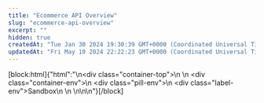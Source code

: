 ```yaml
---
title: "Ecommerce API Overview"
slug: "ecommerce-api-overview"
excerpt: ""
hidden: true
createdAt: "Tue Jan 30 2024 19:30:39 GMT+0000 (Coordinated Universal Time)"
updatedAt: "Fri May 10 2024 22:22:23 GMT+0000 (Coordinated Universal Time)"
---
```

[block:html]{"html":"<!-- Sandbox Env-blue-icon -->\n<div class=\"container-top\">\n  <!-- Sandbox -->\n  <div class=\"container-env\">\n    <div class=\"pill-env\">\n      <div class=\"label-env\">Sandbox</div>\n    </div>\n  </div>\n</div>\n\n<style>\n.container-top {\n  top: -15px;\n  position: relative;\n  margin-bottom: 5px;\n}\n\n.container-env {\n  align-items: center;\n  min-width: 12%;\n  text-align: left;\n  overflow: auto;\n  display: block; \n}\n\n/*Pill format ENV*/\n.pill-env {\n  border: .5px solid;\n  margin-left: 5px;\n  overflow: auto;\n  display: inline-flex;\n  justify-content: center; \n  align-items: center;\n  border-radius: 10px;\n  height: 1.8rem;\n  padding: 3px 20px; \n  margin-top: .5px;\n  margin-bottom: .5px;\n  background: #2e8bc9; /* Blue background for ENV */\n  border-color: #2e8bc9; /* Blue border for ENV */\n}\n\n/*Text FORMAT inside the ENV pill*/\n.pill-env .label-env {\n  font-style: normal;\n  font-weight: normal;\n  font-size: 0.80rem;\n  color: #fff;\n  vertical-align: middle;\n  margin: 0;\n}\n</style>"}[/block]
